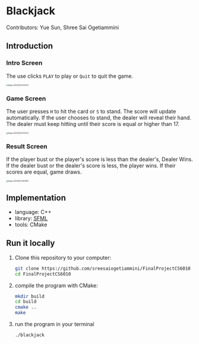 # Blackjack 
Contributors: Yue Sun, Shree Sai Ogetiammini

## Introduction

### Intro Screen

The use clicks `PLAY` to play or `Quit`  to quit the game.

<img src="/Users/sonia/Documents/MSD/CS6010/FinalProjectCS6010/assets/introScreen.png" alt="image-20220923221352127" style="zoom:30%;" />

### Game Screen

The user presses `H` to hit the card or `S` to stand. The score will update automatically. If the user chooses to stand, the dealer will reveal their hand. The dealer must keep hitting until their score is equal or higher than 17.

<img src="/Users/sonia/Documents/MSD/CS6010/FinalProjectCS6010/assets/gameScreen.png" alt="image-20220923221352127" style="zoom:30%;" />

### Result Screen

If the player bust or the player's score is less than the dealer's, Dealer Wins. If the dealer bust or the dealer's score is less, the player wins. If their scores are equal, game draws.

<img src="/Users/sonia/Documents/MSD/CS6010/FinalProjectCS6010/assets/resultScreen.png" alt="image-20220923221615807" style="zoom:30%;" />

## Implementation

- language: C++
- library: [SFML](https://www.sfml-dev.org)
- tools: CMake

## Run it locally

1. Clone this repository to your computer:

   ```bash
   git clone https://github.com/sreesaiogetiammini/FinalProjectCS6010
   cd FinalProjectCS6010
   ```

2. compile the program with CMake:

   ```bash
   mkdir build
   cd build
   cmake ..
   make
   ```

3. run the program in your terminal

   `./blackjack`

